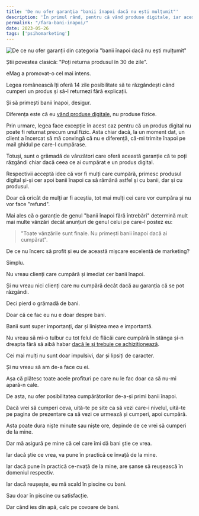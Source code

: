 ```yaml
---
title: 'De nu ofer garanția "banii înapoi dacă nu ești mulțumit"'
description: 'În primul rând, pentru că vând produse digitale, iar acestea nu pot fi returnate. Apoi, pentru că nu suport smiorcăiții care nu știu ce cumpără.'
permalink: "/fara-bani-inapoi/"
date: 2023-05-26
tags: ['psihomarketing']
---
```


![De ce nu ofer garanții din categoria "banii înapoi dacă nu ești mulțumit"](/assets/images/gallery/de-ce-nu-ofer-refund-banii-inapoi.jpg)

Știi povestea clasică: "Poți returna produsul în 30 de zile".

eMag a promovat-o cel mai intens.

Legea românească îți oferă 14 zile posibilitate să te răzgândești când cumperi un produs și să-l returnezi fără explicații.

Și să primești banii înapoi, desigur.

Diferența este că eu [vând produse digitale](https://shop.beldie.ro/), nu produse fizice.

Prin urmare, legea face excepție în acest caz pentru că un produs digital nu poate fi returnat precum unul fizic. Asta chiar dacă, la un moment dat, un client a încercat să mă convingă că nu e diferență, că-mi trimite înapoi pe mail ghidul pe care-l cumpărase.

Totuși, sunt o grămadă de vânzători care oferă această garanție că te poți răzgândi chiar dacă ceea ce ai cumpărat e un produs digital.

Respectivii acceptă idee că vor fi mulți care cumpără, primesc produsul digital și-și cer apoi banii înapoi ca să rămână astfel și cu banii, dar și cu produsul.

Doar că oricât de mulți ar fi aceștia, tot mai mulți cei care vor cumpăra și nu vor face "refund".

Mai ales că o garanție de genul "banii înapoi fără întrebări" determină mult mai multe vânzări decât anunțuri de genul celui pe care-l postez eu:

> "Toate vânzările sunt finale. Nu primești banii înapoi dacă ai cumpărat".

De ce nu încerc să profit și eu de această mișcare excelentă de marketing?

Simplu.

Nu vreau clienți care cumpără și imediat cer banii înapoi.

Și nu vreau nici clienți care nu cumpără decât dacă au garanția că se pot răzgândi.

Deci pierd o grămadă de bani.

Doar că ce fac eu nu e doar despre bani.

Banii sunt super importanți, dar și liniștea mea e importantă.

Nu vreau să mi-o tulbur cu tot felul de flăcăi care cumpără în stânga și-n dreapta fără să aibă habar [dacă le și trebuie ce achiziționează](https://www.staidrept.ro/relatii-la-reducere/).

Cei mai mulți nu sunt doar impulsivi, dar și lipsiți de caracter.

Și nu vreau să am de-a face cu ei.

Așa că plătesc toate acele profituri pe care nu le fac doar ca să nu-mi apară-n cale.

De asta, nu ofer posibilitatea cumpărătorilor de-a-și primi banii înapoi.

Dacă vrei să cumperi ceva, uită-te pe site ca să vezi care-i nivelul, uită-te pe pagina de prezentare ca să vezi ce urmează și cumperi, apoi cumpără.

Asta poate dura niște minute sau niște ore, depinde de ce vrei să cumperi de la mine.

Dar mă asigură pe mine că cel care îmi dă bani știe ce vrea.

Iar dacă știe ce vrea, va pune în practică ce învață de la mine.

Iar dacă pune în practică ce-nvață de la mine, are șanse să reușească în domeniul respectiv.

Iar dacă reușește, eu mă scald în piscine cu bani.

Sau doar în piscine cu satisfacție.

Dar când ies din apă, calc pe covoare de bani.